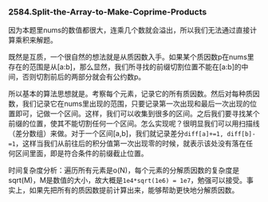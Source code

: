 ### 2584.Split-the-Array-to-Make-Coprime-Products

因为本题里nums的数值都很大，连乘几个数就会溢出，所以我们无法通过直接计算乘积来解题。

既然是互质，一个很自然的想法就是从质因数入手。如果某个质因数p在nums里存在的范围是从[a:b]，那么显然，我们所寻找的前缀切割位置不能在[a:b]的中间，否则切割前后的两部分就会有公约数p。

所以基本的算法思想就是。考察每个元素，记录它的所有质因数。然后对每种质因数，我们记录它在nums里出现的范围，只要记录第一次出现和最后一次出现的位置即可，记做一个区间。这样，我们可以收集到很多的区间。之后我们要寻找某个前缀的位置，使其不能切割任何一个区间。怎么实现呢？很明显我们可以用扫描线（差分数组）来做。对于一个区间[a,b]，我们就记录差分`diff[a]+=1, diff[b]-=1`，这样当我们从前往后的积分值第一次出现零的时候，就表示该处没有落在任何区间里面，即是符合条件的前缀截止位置。

时间复杂度分析：遍历所有元素是o(N)，每个元素的分解质因数的复杂度是sqrt(M)，M是数值的大小，故大概是`1e4*sqrt(1e6) = 1e7`，勉强可以接受。事实上，如果先把所有的质因数提前计算出来，能够帮助更快地分解质因数。
